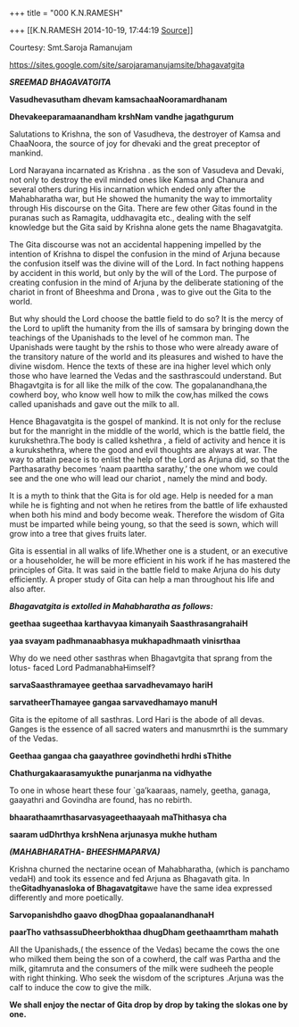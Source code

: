+++
title = "000 K.N.RAMESH"

+++
[[K.N.RAMESH	2014-10-19, 17:44:19 [Source](https://groups.google.com/g/samskrita/c/TtuG9P3Pq_o)]]



Courtesy: Smt.Saroja Ramanujam

  

<https://sites.google.com/site/sarojaramanujamsite/bhagavatgita>  

  

***SREEMAD BHAGAVATGITA***



**Vasudhevasutham dhevam kamsachaaNooramardhanam**

**Dhevakeeparamaanandham krshNam vandhe jagathgurum**



Salutations to Krishna, the son of Vasudheva, the destroyer of Kamsa and ChaaNoora, the source of joy for dhevaki and the great preceptor of mankind.



Lord Narayana incarnated as Krishna . as the son of Vasudeva and Devaki, not only to destroy the evil minded ones like Kamsa and Chanura and several others during His incarnation which ended only after the Mahabharatha war, but He showed the humanity the way to immortality through His discourse on the Gita. There are few other Gitas found in the puranas such as Ramagita, uddhavagita etc., dealing with the self knowledge but the Gita said by Krishna alone gets the name Bhagavatgita.



The Gita discourse was not an accidental happening impelled by the intention of Krishna to dispel the confusion in the mind of Arjuna because the confusion itself was the divine will of the Lord. In fact nothing happens by accident in this world, but only by the will of the Lord. The purpose of creating confusion in the mind of Arjuna by the deliberate stationing of the chariot in front of Bheeshma and Drona , was to give out the Gita to the world.

But why should the Lord choose the battle field to do so? It is the mercy of the Lord to uplift the humanity from the ills of samsara by bringing down the teachings of the Upanishads to the level of he common man. The Upanishads were taught by the rshis to those who were already aware of the transitory nature of the world and its pleasures and wished to have the divine wisdom. Hence the texts of these are ina higher level which only those who have learned the Vedas and the sasthrascould understand. But Bhagavtgita is for all like the milk of the cow. The gopalanandhana,the cowherd boy, who know well how to milk the cow,has milked the cows called upanishads and gave out the milk to all.



Hence Bhagavatgita is the gospel of mankind. It is not only for the recluse but for the manright in the middle of the world, which is the battle field, the kurukshethra.The body is called kshethra , a field of activity and hence it is a kurukshethra, where the good and evil thoughts are always at war. The way to attain peace is to enlist the help of the Lord as Arjuna did, so that the Parthasarathy becomes ‘naam paarttha sarathy,’ the one whom we could see and the one who will lead our chariot , namely the mind and body.



It is a myth to think that the Gita is for old age. Help is needed for a man while he is fighting and not when he retires from the battle of life exhausted when both his mind and body become weak. Therefore the wisdom of Gita must be imparted while being young, so that the seed is sown, which will grow into a tree that gives fruits later.

Gita is essential in all walks of life.Whether one is a student, or an executive or a householder, he will be more efficient in his work if he has mastered the principles of Gita. It was said in the battle field to make Arjuna do his duty efficiently. A proper study of Gita can help a man throughout his life and also after.

***Bhagavatgita is extolled in Mahabharatha as follows:***

**geethaa sugeethaa karthavyaa kimanyaih SaasthrasangrahaiH**

**yaa svayam padhmanaabhasya mukhapadhmaath vinisrthaa**



Why do we need other sasthras when Bhagavtgita that sprang from the lotus- faced Lord PadmanabhaHimself?

**sarvaSaasthramayee geethaa sarvadhevamayo hariH**

**sarvatheerThamayee gangaa sarvavedhamayo manuH**



Gita is the epitome of all sasthras. Lord Hari is the abode of all devas. Ganges is the essence of all sacred waters and manusmrthi is the summary of the Vedas.

**Geethaa gangaa cha gaayathree govindhethi hrdhi sThithe**

**Chathurgakaarasamyukthe punarjanma na vidhyathe**



To one in whose heart these four \`ga’kaaraas, namely, geetha, ganaga, gaayathri and Govindha are found, has no rebirth.

**bhaarathaamrthasarvasyageethaayaah maThithasya cha**

**saaram udDhrthya krshNena arjunasya mukhe hutham**



***(MAHABHARATHA- BHEESHMAPARVA)***

Krishna churned the nectarine ocean of Mahabharatha, (which is panchamo vedaH) and took its essence and fed Arjuna as Bhagavath gita. In the**Gitadhyanasloka of Bhagavatgita**we have the same idea expressed differently and more poetically.

**Sarvopanishdho gaavo dhogDhaa gopaalanandhanaH**

**paarTho vathsassuDheerbhokthaa dhugDham geethaamrtham mahath**



All the Upanishads,( the essence of the Vedas) became the cows the one who milked them being the son of a cowherd, the calf was Partha and the milk, gitamruta and the consumers of the milk were sudheeh the people with right thinking. Who seek the wisdom of the scriptures .Arjuna was the calf to induce the cow to give the milk.

**We shall enjoy the nectar of Gita drop by drop by taking the slokas one by one.**

